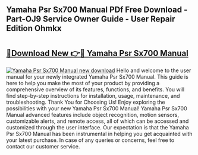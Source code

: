 ## Yamaha Psr Sx700 Manual PDf Free Download - Part-OJ9 Service Owner Guide - User Repair Edition Ohmkx

# <h2><a href="http://cf22399.oget.top/?id=Yamaha+Psr+Sx700+Manual">🔗Download New 👉🔴 Yamaha Psr Sx700 Manual</a></h2>

[![Yamaha Psr Sx700 Manual new download](https://i.imgur.com/5g1atiW.png)](http://cf22399.oget.top/?id=Yamaha+Psr+Sx700+Manual)
Hello and welcome to the user manual for your newly integrated Yamaha Psr Sx700 Manual. This guide is here to help you make the most of your product by providing a comprehensive overview of its features, functions, and benefits. You will find step-by-step instructions for installation, usage, maintenance, and troubleshooting. Thank You for Choosing Us! Enjoy exploring the possibilities with your new Yamaha Psr Sx700 Manual! Yamaha Psr Sx700 Manual advanced features include object recognition, motion sensors, customizable alerts, and remote access, all of which can be accessed and customized through the user interface. Our expectation is that the Yamaha Psr Sx700 Manual has been instrumental in helping you get acquainted with your latest purchase. In case of any queries or concerns, feel free to contact our customer service.
